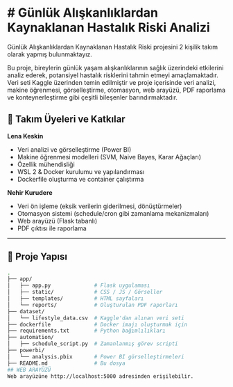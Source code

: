 # # Günlük Alışkanlıklardan Kaynaklanan Hastalık Riski Analizi
Günlük Alışkanlıklardan Kaynaklanan Hastalık Riski projesini 2 kişilik takım olarak yapmış bulunmaktayız.

Bu proje, bireylerin günlük yaşam alışkanlıklarının sağlık üzerindeki etkilerini analiz ederek, potansiyel hastalık risklerini tahmin etmeyi amaçlamaktadır. Veri seti Kaggle üzerinden temin edilmiştir ve proje içerisinde veri analizi, makine öğrenmesi, görselleştirme, otomasyon, web arayüzü, PDF raporlama ve konteynerleştirme gibi çeşitli bileşenler barındırmaktadır.

## 👥 Takım Üyeleri ve Katkılar

**Lena Keskin**
- Veri analizi ve görselleştirme (Power BI)
- Makine öğrenmesi modelleri (SVM, Naive Bayes, Karar Ağaçları)
- Özellik mühendisliği
- WSL 2 & Docker kurulumu ve yapılandırması
- Dockerfile oluşturma ve container çalıştırma

**Nehir Kurudere**
- Veri ön işleme (eksik verilerin giderilmesi, dönüştürmeler)
- Otomasyon sistemi (schedule/cron gibi zamanlama mekanizmaları)
- Web arayüzü (Flask tabanlı)
- PDF çıktısı ile raporlama

---

## 📁 Proje Yapısı

```bash
.
├── app/
│   ├── app.py              # Flask uygulaması
│   ├── static/             # CSS / JS / Görseller
│   ├── templates/          # HTML sayfaları
│   └── reports/            # Oluşturulan PDF raporları
├── dataset/
│   └── lifestyle_data.csv  # Kaggle'dan alınan veri seti
├── dockerfile              # Docker imajı oluşturmak için
├── requirements.txt        # Python bağımlılıkları
├── automation/
│   ├── schedule_script.py  # Zamanlanmış görev scripti
├── powerbi/
│   └── analysis.pbix       # Power BI görselleştirmeleri
├── README.md               # Bu dosya
## WEB ARAYÜZÜ
Web arayüzüne http://localhost:5000 adresinden erişilebilir.
